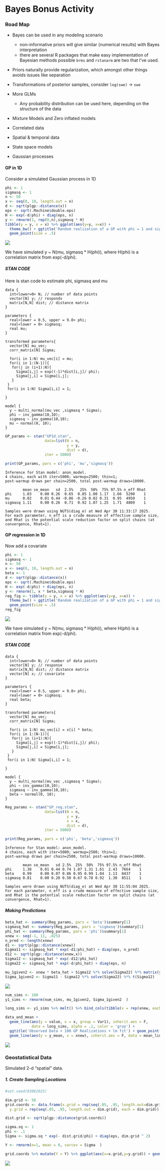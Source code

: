 # Bayes Bonus Activity


### Road Map

- Bayes can be used in any modeling scenario

  - non-informative priors will give similar (numerical results) with
    Bayes interpretation
  - there are several R packages that make easy implementation of
    Bayesian methods possible `brms` and `rstanarm` are two that I’ve
    used.

- Priors naturally provide regularization, which amongst other things
  avoids issues like separation

- Transformations of posterior samples, consider `log(swe)`
  $\rightarrow$ `swe`

- More GLMs

  - Any probability distribution can be used here, depending on the
    structure of the data

- Mixture Models and Zero inflated models

- Correlated data

- Spatial & temporal data

- State space models

- Gaussian processes

#### GP in 1D

Consider a simulated Gaussian process in 1D

``` r
phi <- 1
sigmasq <- 1
n <- 50
x <- seq(0, 10, length.out = n)
d <- sqrt(plgp::distance(x))
eps <- sqrt(.Machine$double.eps)
H <- exp(-d/phi) + diag(eps, n)
y <- rmnorm(1, rep(0,n),sigmasq * H)
tibble(y = y, x = x) %>% ggplot(aes(y=y, x=x)) +
  theme_bw() + ggtitle('Random realization of a GP with phi = 1 and sigmasq = 1') +
  geom_point(size = .5)
```

![](Bonus_Activity_files/figure-commonmark/unnamed-chunk-1-1.png)

We have simulated y ~ N(mu, sigmasq \* H(phi)), where H(phi) is a
correlation matrix from exp(-d/phi).

##### STAN CODE

Here is stan code to estimate phi, sigmasq and mu

    data {
      int<lower=0> N; // number of data points
      vector[N] y; // responds
      matrix[N,N] dist; // distance matrix
    }

    parameters {
      real<lower = 0.5, upper = 9.8> phi;
      real<lower = 0> sigmasq;
      real mu;
    }

    transformed parameters{
      vector[N] mu_vec;
      corr_matrix[N] Sigma;

      for(i in 1:N) mu_vec[i] = mu;
      for(i in 1:(N-1)){
       for(j in (i+1):N){
         Sigma[i,j] = exp((-1)*dist[i,j]/ phi);
         Sigma[j,i] = Sigma[i,j];
       }
     }
     for(i in 1:N) Sigma[i,i] = 1;

    }

    model {
      y ~ multi_normal(mu_vec ,sigmasq * Sigma);
      phi ~ inv_gamma(10,10);
      sigmasq ~ inv_gamma(10,10);
      mu ~ normal(0, 10);
    }

``` r
GP_params <- stan("GP1d.stan",
                  data=list(N = n,
                            y = y,
                            dist = d),
                  iter = 5000)
```

``` r
print(GP_params, pars = c('phi', 'mu','sigmasq'))
```

    Inference for Stan model: anon_model.
    4 chains, each with iter=5000; warmup=2500; thin=1; 
    post-warmup draws per chain=2500, total post-warmup draws=10000.

            mean se_mean   sd  2.5%   25%  50%  75% 97.5% n_eff Rhat
    phi     1.03    0.00 0.26  0.65  0.85 1.00 1.17  1.66  5290    1
    mu      0.02    0.01 0.44 -0.86 -0.26 0.02 0.31  0.95  4950    1
    sigmasq 1.11    0.00 0.26  0.71  0.92 1.07 1.25  1.71  4809    1

    Samples were drawn using NUTS(diag_e) at Wed Apr 30 11:33:17 2025.
    For each parameter, n_eff is a crude measure of effective sample size,
    and Rhat is the potential scale reduction factor on split chains (at 
    convergence, Rhat=1).

#### GP regression in 1D

Now add a covariate

``` r
phi <- 1
sigmasq <- 1
n <- 50
x <- seq(0, 10, length.out = n)
beta <- 1
d <- sqrt(plgp::distance(x))
eps <- sqrt(.Machine$double.eps)
H <- exp(-d/phi) + diag(eps, n)
y <- rmnorm(1, x * beta,sigmasq * H)
reg_fig <- tibble(y = y, x = x) %>% ggplot(aes(y=y, x=x)) +
  theme_bw() + ggtitle('Random realization of a GP with phi = 1 and sigmasq = 1') +
  geom_point(size = .5)
reg_fig
```

![](Bonus_Activity_files/figure-commonmark/unnamed-chunk-4-1.png)

We have simulated y ~ N(mu, sigmasq \* H(phi)), where H(phi) is a
correlation matrix from exp(-d/phi).

##### STAN CODE

    data {
      int<lower=0> N; // number of data points
      vector[N] y; // response
      matrix[N,N] dist; // distance matrix
      vector[N] x; // covariate
    }

    parameters {
      real<lower = 0.5, upper = 9.8> phi;
      real<lower = 0> sigmasq;
      real beta;
    }

    transformed parameters{
      vector[N] mu_vec;
      corr_matrix[N] Sigma;

      for(i in 1:N) mu_vec[i] = x[i] * beta;
      for(i in 1:(N-1)){
       for(j in (i+1):N){
         Sigma[i,j] = exp((-1)*dist[i,j]/ phi);
         Sigma[j,i] = Sigma[i,j];
       }
     }
     for(i in 1:N) Sigma[i,i] = 1;

    }

    model {
      y ~ multi_normal(mu_vec ,sigmasq * Sigma);
      phi ~ inv_gamma(10,10);
      sigmasq ~ inv_gamma(10,10);
      beta ~ normal(0, 10);
    }

``` r
Reg_params <- stan("GP_reg.stan",
                  data=list(N = n,
                            y = y,
                            x = x,
                            dist = d),
                  iter = 5000)
```

``` r
print(Reg_params, pars = c('phi', 'beta','sigmasq'))
```

    Inference for Stan model: anon_model.
    4 chains, each with iter=5000; warmup=2500; thin=1; 
    post-warmup draws per chain=2500, total post-warmup draws=10000.

            mean se_mean   sd 2.5%  25%  50%  75% 97.5% n_eff Rhat
    phi     1.38    0.01 0.44 0.74 1.07 1.31 1.61  2.43  7664    1
    beta    0.99    0.00 0.07 0.86 0.95 0.99 1.04  1.13  8437    1
    sigmasq 0.81    0.00 0.20 0.50 0.67 0.78 0.92  1.30  8511    1

    Samples were drawn using NUTS(diag_e) at Wed Apr 30 11:55:04 2025.
    For each parameter, n_eff is a crude measure of effective sample size,
    and Rhat is the potential scale reduction factor on split chains (at 
    convergence, Rhat=1).

##### Making Predictions

``` r
beta_hat <- summary(Reg_params, pars = 'beta')$summary[1]
sigmasq_hat <- summary(Reg_params, pars = 'sigmasq')$summary[1]
phi_hat <- summary(Reg_params, pars = 'phi')$summary[1]
xnew <- seq(-1, 11, .025)
n_pred <- length(xnew)
d1 <- sqrt(plgp::distance(xnew))
Sigma11 <- sigmasq_hat * exp(-d1/phi_hat) + diag(eps, n_pred)
d12 <- sqrt(plgp::distance(xnew,x))
Sigma12 <- sigmasq_hat * exp(-d12/phi_hat)
Sigma22 <- sigmasq_hat * exp(-d/phi_hat) + diag(eps, n)

mu_1given2 <- xnew * beta_hat + Sigma12 %*% solve(Sigma22) %*% matrix(y - x * beta_hat, nrow = length(y), ncol = 1)
Sigma_1given2 <- Sigma11 - Sigma12 %*% solve(Sigma22) %*% t(Sigma12)
```

![](Bonus_Activity_files/figure-commonmark/unnamed-chunk-8-1.png)

``` r
num_sims <- 100
y1_sims <- rmnorm(num_sims, mu_1given2, Sigma_1given2  )

long_sims <- y1_sims %>% melt() %>% bind_cols(tibble(x = rep(xnew, each = num_sims)))

data_and_mean +
  geom_line(aes(y = value, x = x, group = Var1), inherit.aes = F,
            data = long_sims, alpha = .1, color = 'gray') +
  ggtitle('Observed Data + 100 GP Realizations + lm fit') + geom_point() + geom_smooth(method ='lm', formula = 'y~x', se = F) +
  geom_line(aes(y = y_mean, x = xnew), inherit.aes = F, data = mean_line, color = 'black', linetype = 3)
```

![](Bonus_Activity_files/figure-commonmark/unnamed-chunk-9-1.png)

### Geostatistical Data

Simulated 2-d “spatial” data.

##### 1. Create Sampling Locations

``` r
#set.seed(03062025)

dim.grid <- 50
grid.coords <- data.frame(x.grid = rep(seq(.05, .95, length.out=dim.grid), dim.grid),
  y.grid = rep(seq(.05, .95, length.out = dim.grid), each = dim.grid))

dist.grid <- sqrt(plgp::distance(grid.coords))

sigma.sq <- 1
phi <- .1
Sigma <- sigma.sq * exp(- dist.grid/phi) + diag(eps, dim.grid ^ 2) 

Y <- rmnorm(n=1, mean = 0, varcov = Sigma  )

grid.coords %>% mutate(Y = Y) %>% ggplot(aes(x=x.grid,y=y.grid)) + geom_point(aes(color=Y), size=3) + ggtitle('Simulated Spatial Process', subtitle = 'Exponential Covariance: sigma.sq = 1, phi = .1') + xlim(0,1) + ylim(0,1) +   scale_colour_gradient2() + theme_dark()
```

![](Bonus_Activity_files/figure-commonmark/unnamed-chunk-10-1.png)
